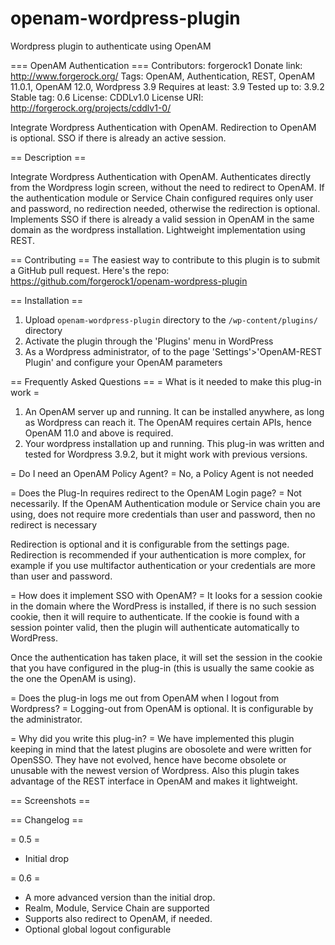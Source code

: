 openam-wordpress-plugin
=======================

Wordpress plugin to authenticate using OpenAM

=== OpenAM Authentication ===
Contributors: forgerock1
Donate link: http://www.forgerock.org/
Tags: OpenAM, Authentication, REST, OpenAM 11.0.1, OpenAM 12.0, Wordpress 3.9
Requires at least: 3.9
Tested up to: 3.9.2
Stable tag: 0.6
License: CDDLv1.0
License URI: http://forgerock.org/projects/cddlv1-0/

Integrate Wordpress Authentication with OpenAM. Redirection to OpenAM is optional. SSO if there is already an active session.

== Description ==

Integrate Wordpress Authentication with OpenAM. Authenticates directly from the Wordpress login screen, without the need to redirect to OpenAM. If the authentication module or Service Chain configured requires only user and password, no redirection needed, otherwise the redirection is optional. Implements SSO if there is already a valid session in OpenAM in the same domain as the wordpress installation. Lightweight implementation using REST.


== Contributing ==
The easiest way to contribute to this plugin is to submit a GitHub pull request. Here's the repo:
https://github.com/forgerock1/openam-wordpress-plugin


== Installation ==

1. Upload `openam-wordpress-plugin` directory to the `/wp-content/plugins/` directory
2. Activate the plugin through the 'Plugins' menu in WordPress
3. As a Wordpress administrator, of to the page 'Settings'>'OpenAM-REST Plugin' and configure your OpenAM parameters

== Frequently Asked Questions ==
= What is it needed to make this plug-in work =
1. An OpenAM server up and running. It can be installed anywhere, as long as Wordpress can reach it. The OpenAM requires certain APIs, hence OpenAM 11.0 and above is required.
2. Your wordpress installation up and running. This plug-in was written and tested for Wordpress 3.9.2, but it might work with previous versions.

= Do I need an OpenAM Policy Agent? =
No, a Policy Agent is not needed

= Does the Plug-In requires redirect to the OpenAM Login page? =
Not necessarily. If the OpenAM Authentication module or Service chain you are using, does not require more credentials than user and password, then no redirect is necessary

Redirection is optional and it is configurable from the settings page.  Redirection is recommended if your authentication is more complex, for example if you use multifactor authentication or your credentials are more than user and password.

= How does it implement SSO with OpenAM? =
It looks for a session cookie in the domain where the WordPress is installed, if there is no such session cookie, then it will require to authenticate.  If the cookie is found with a session pointer valid, then the plugin will authenticate automatically to WordPress.

Once the authentication has taken place, it will set the session in the cookie that you have configured in the plug-in (this is usually the same cookie as the one the OpenAM is using). 

= Does the plug-in logs me out from OpenAM when I logout from Wordpress? =
Logging-out from OpenAM is optional. It is configurable by the administrator.

= Why did you write this plug-in? =
We have implemented this plugin keeping in mind that the latest plugins are obosolete and were written for OpenSSO. They have not evolved, hence have become obsolete or unusable with the newest version of Wordpress. Also this plugin takes advantage of the REST interface in OpenAM and makes it lightweight.  

== Screenshots ==


== Changelog ==

= 0.5 =
* Initial drop

= 0.6 =
* A more advanced version than the initial drop. 
* Realm, Module, Service Chain are supported
* Supports also redirect to OpenAM, if needed. 
* Optional global logout configurable